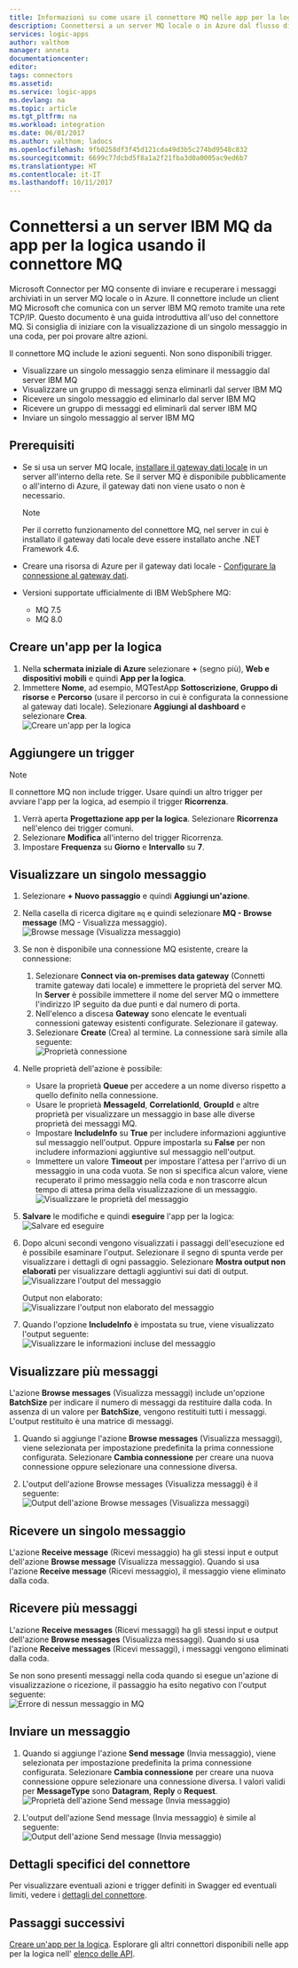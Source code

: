```yaml
---
title: Informazioni su come usare il connettore MQ nelle app per la logica di Azure | Microsoft Docs
description: Connettersi a un server MQ locale o in Azure dal flusso di lavoro delle app per la logica per visualizzare, ricevere e inviare messaggi a WebSphere MQ
services: logic-apps
author: valthom
manager: anneta
documentationcenter: 
editor: 
tags: connectors
ms.assetid: 
ms.service: logic-apps
ms.devlang: na
ms.topic: article
ms.tgt_pltfrm: na
ms.workload: integration
ms.date: 06/01/2017
ms.author: valthom; ladocs
ms.openlocfilehash: 9fb0258df3f45d121cda49d3b5c274bd9548c832
ms.sourcegitcommit: 6699c77dcbd5f8a1a2f21fba3d0a0005ac9ed6b7
ms.translationtype: HT
ms.contentlocale: it-IT
ms.lasthandoff: 10/11/2017
---
```

# <a name="connect-to-an-ibm-mq-server-from-logic-apps-using-the-mq-connector"></a>Connettersi a un server IBM MQ da app per la logica usando il connettore MQ 

Microsoft Connector per MQ consente di inviare e recuperare i messaggi archiviati in un server MQ locale o in Azure. Il connettore include un client MQ Microsoft che comunica con un server IBM MQ remoto tramite una rete TCP/IP. Questo documento è una guida introduttiva all'uso del connettore MQ. Si consiglia di iniziare con la visualizzazione di un singolo messaggio in una coda, per poi provare altre azioni.    

Il connettore MQ include le azioni seguenti. Non sono disponibili trigger.

-   Visualizzare un singolo messaggio senza eliminare il messaggio dal server IBM MQ
-   Visualizzare un gruppo di messaggi senza eliminarli dal server IBM MQ
-   Ricevere un singolo messaggio ed eliminarlo dal server IBM MQ
-   Ricevere un gruppo di messaggi ed eliminarli dal server IBM MQ
-   Inviare un singolo messaggio al server IBM MQ 

## <a name="prerequisites"></a>Prerequisiti

* Se si usa un server MQ locale, [installare il gateway dati locale](../logic-apps/logic-apps-gateway-install.md) in un server all'interno della rete. Se il server MQ è disponibile pubblicamente o all'interno di Azure, il gateway dati non viene usato o non è necessario.

    > [!NOTE]
    > Per il corretto funzionamento del connettore MQ, nel server in cui è installato il gateway dati locale deve essere installato anche .NET Framework 4.6.

* Creare una risorsa di Azure per il gateway dati locale - [Configurare la connessione al gateway dati](../logic-apps/logic-apps-gateway-connection.md).

* Versioni supportate ufficialmente di IBM WebSphere MQ:
   * MQ 7.5
   * MQ 8.0

## <a name="create-a-logic-app"></a>Creare un'app per la logica

1. Nella **schermata iniziale di Azure** selezionare **+** (segno più), **Web e dispositivi mobili** e quindi **App per la logica**. 
2. Immettere **Nome**, ad esempio, MQTestApp **Sottoscrizione**, **Gruppo di risorse** e **Percorso** (usare il percorso in cui è configurata la connessione al gateway dati locale). Selezionare **Aggiungi al dashboard** e selezionare **Crea**.  
![Creare un'app per la logica](media/connectors-create-api-mq/Create_Logic_App.png)

## <a name="add-a-trigger"></a>Aggiungere un trigger

> [!NOTE]
> Il connettore MQ non include trigger. Usare quindi un altro trigger per avviare l'app per la logica, ad esempio il trigger **Ricorrenza**. 

1. Verrà aperta **Progettazione app per la logica**. Selezionare **Ricorrenza** nell'elenco dei trigger comuni.
2. Selezionare **Modifica** all'interno del trigger Ricorrenza. 
3. Impostare **Frequenza** su **Giorno** e **Intervallo** su **7**. 

## <a name="browse-a-single-message"></a>Visualizzare un singolo messaggio
1. Selezionare **+ Nuovo passaggio** e quindi **Aggiungi un'azione**.
2. Nella casella di ricerca digitare `mq` e quindi selezionare **MQ - Browse message** (MQ - Visualizza messaggio).  
![Browse message](media/connectors-create-api-mq/Browse_message.png) (Visualizza messaggio)

3. Se non è disponibile una connessione MQ esistente, creare la connessione:  

    1. Selezionare **Connect via on-premises data gateway** (Connetti tramite gateway dati locale) e immettere le proprietà del server MQ.  
    In **Server** è possibile immettere il nome del server MQ o immettere l'indirizzo IP seguito da due punti e dal numero di porta. 
    2. Nell'elenco a discesa **Gateway** sono elencate le eventuali connessioni gateway esistenti configurate. Selezionare il gateway.
    3. Selezionare **Create** (Crea) al termine. La connessione sarà simile alla seguente:   
    ![Proprietà connessione](media/connectors-create-api-mq/Connection_Properties.png)

4. Nelle proprietà dell'azione è possibile:  

    * Usare la proprietà **Queue** per accedere a un nome diverso rispetto a quello definito nella connessione.
    * Usare le proprietà **MessageId**, **CorrelationId**, **GroupId** e altre proprietà per visualizzare un messaggio in base alle diverse proprietà dei messaggi MQ.
    * Impostare **IncludeInfo** su **True** per includere informazioni aggiuntive sul messaggio nell'output. Oppure impostarla su **False** per non includere informazioni aggiuntive sul messaggio nell'output.
    * Immettere un valore **Timeout** per impostare l'attesa per l'arrivo di un messaggio in una coda vuota. Se non si specifica alcun valore, viene recuperato il primo messaggio nella coda e non trascorre alcun tempo di attesa prima della visualizzazione di un messaggio.  
    ![Visualizzare le proprietà del messaggio](media/connectors-create-api-mq/Browse_message_Props.png)

5. **Salvare** le modifiche e quindi **eseguire** l'app per la logica:  
![Salvare ed eseguire](media/connectors-create-api-mq/Save_Run.png)

6. Dopo alcuni secondi vengono visualizzati i passaggi dell'esecuzione ed è possibile esaminare l'output. Selezionare il segno di spunta verde per visualizzare i dettagli di ogni passaggio. Selezionare **Mostra output non elaborati** per visualizzare dettagli aggiuntivi sui dati di output.  
![Visualizzare l'output del messaggio](media/connectors-create-api-mq/Browse_message_output.png)  

    Output non elaborato:  
    ![Visualizzare l'output non elaborato del messaggio](media/connectors-create-api-mq/Browse_message_raw_output.png)

7. Quando l'opzione **IncludeInfo** è impostata su true, viene visualizzato l'output seguente:  
![Visualizzare le informazioni incluse del messaggio](media/connectors-create-api-mq/Browse_message_Include_Info.png)

## <a name="browse-multiple-messages"></a>Visualizzare più messaggi
L'azione **Browse messages** (Visualizza messaggi) include un'opzione **BatchSize** per indicare il numero di messaggi da restituire dalla coda.  In assenza di un valore per **BatchSize**, vengono restituiti tutti i messaggi. L'output restituito è una matrice di messaggi.

1. Quando si aggiunge l'azione **Browse messages** (Visualizza messaggi), viene selezionata per impostazione predefinita la prima connessione configurata. Selezionare **Cambia connessione** per creare una nuova connessione oppure selezionare una connessione diversa.

2. L'output dell'azione Browse messages (Visualizza messaggi) è il seguente:  
![Output dell'azione Browse messages (Visualizza messaggi)](media/connectors-create-api-mq/Browse_messages_output.png)

## <a name="receive-a-single-message"></a>Ricevere un singolo messaggio
L'azione **Receive message** (Ricevi messaggio) ha gli stessi input e output dell'azione **Browse message** (Visualizza messaggio). Quando si usa l'azione **Receive message** (Ricevi messaggio), il messaggio viene eliminato dalla coda.

## <a name="receive-multiple-messages"></a>Ricevere più messaggi
L'azione **Receive messages** (Ricevi messaggi) ha gli stessi input e output dell'azione **Browse messages** (Visualizza messaggi). Quando si usa l'azione **Receive messages** (Ricevi messaggi), i messaggi vengono eliminati dalla coda.

Se non sono presenti messaggi nella coda quando si esegue un'azione di visualizzazione o ricezione, il passaggio ha esito negativo con l'output seguente:  
![Errore di nessun messaggio in MQ](media/connectors-create-api-mq/MQ_No_Msg_Error.png)

## <a name="send-a-message"></a>Inviare un messaggio
1. Quando si aggiunge l'azione **Send message** (Invia messaggio), viene selezionata per impostazione predefinita la prima connessione configurata. Selezionare **Cambia connessione** per creare una nuova connessione oppure selezionare una connessione diversa. I valori validi per **MessageType** sono **Datagram**, **Reply** o **Request**.  
![Proprietà dell'azione Send message (Invia messaggio)](media/connectors-create-api-mq/Send_Msg_Props.png)

2. L'output dell'azione Send message (Invia messaggio) è simile al seguente:  
![Output dell'azione Send message (Invia messaggio)](media/connectors-create-api-mq/Send_Msg_Output.png)

## <a name="connector-specific-details"></a>Dettagli specifici del connettore

Per visualizzare eventuali azioni e trigger definiti in Swagger ed eventuali limiti, vedere i [dettagli del connettore](/connectors/mq/).

## <a name="next-steps"></a>Passaggi successivi
[Creare un'app per la logica](../logic-apps/logic-apps-create-a-logic-app.md). Esplorare gli altri connettori disponibili nelle app per la logica nell' [elenco delle API](apis-list.md).
